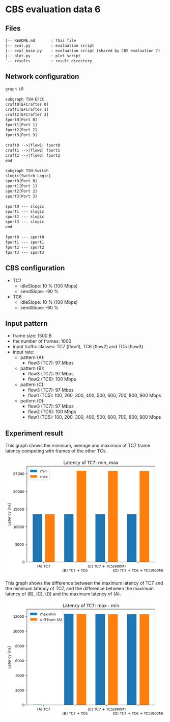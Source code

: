 # CBS evaluation data 6

## Files

```
|-- README.md       : This file
|-- eval.py         : evaluation script
|-- eval_base.py    : evaluation script (shared by CBS evaluation 7)
|-- plot.py         : plot script
`-- results         : result directory
```

## Network configuration

```mermaid
graph LR

subgraph TSN-EFCC
craft0[EFCrafter 0]
craft1[EFCrafter 1]
craft2[EFCrafter 2]
fport0[Port 0]
fport1[Port 1]
fport2[Port 2]
fport3[Port 3]

craft0 -->|flow1| fport0
craft1 -->|flow2| fport1
craft2 -->|flow3| fport2
end

subgraph TSN-Switch
slogic[Switch Logic]
sport0[Port 0]
sport1[Port 1]
sport2[Port 2]
sport3[Port 3]

sport0 --- slogic
sport1 --- slogic
sport2 --- slogic
sport3 --- slogic
end

fport0 --- sport0
fport1 --- sport1
fport2 --- sport2
fport3 --- sport3
```

## CBS configuration

- TC7
  - idleSlope: 10 % (100 Mbps)
  - sendSlope: -90 %
- TC6
  - idleSlope: 10 % (100 Mbps)
  - sendSlope: -90 %

## Input pattern

- frame size: 1500 B
- the number of frames: 1000
- input traffic classes: TC7 (flow1), TC6 (flow2) and TC5 (flow3)
- input rate:
  - pattern (A):
    - flow3 (TC7): 97 Mbps
  - pattern (B):
    - flow3 (TC7): 97 Mbps
    - flow2 (TC6): 100 Mbps
  - pattern (C):
    - flow3 (TC7): 97 Mbps
    - flow1 (TC5): 100, 200, 300, 400, 500, 600, 700, 800, 900 Mbps
  - pattern (D):
    - flow3 (TC7): 97 Mbps
    - flow2 (TC6): 100 Mbps
    - flow1 (TC5): 100, 200, 300, 400, 500, 600, 700, 800, 900 Mbps

## Experiment result

This graph shows the minimum, average and maximum of TC7 frame latency competing with frames of the other TCs.

![](./results/latency.png)

This graph shows the difference between the maximum latency of TC7 and the minimum latency of TC7, and the difference between the maximum latency of (B), (C), (D) and the maximum latency of (A).

![](./results/diff.png)
